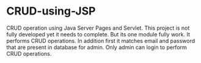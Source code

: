 # CRUD-using-JSP
CRUD operation using Java Server Pages and Servlet. This project  is not fully developed yet it needs to complete. But its one module fully work. It performs CRUD operations. In addition first it matches email and password that are present in database for admin. Only admin can login to perform CRUD operations.
